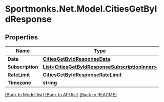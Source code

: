 # Sportmonks.Net.Model.CitiesGetByIdResponse

## Properties

Name | Type | Description | Notes
------------ | ------------- | ------------- | -------------
**Data** | [**CitiesGetByIdResponseData**](CitiesGetByIdResponseData.md) |  | [optional] 
**Subscription** | [**List&lt;CitiesGetByIdResponseSubscriptionInner&gt;**](CitiesGetByIdResponseSubscriptionInner.md) |  | [optional] 
**RateLimit** | [**CitiesGetByIdResponseRateLimit**](CitiesGetByIdResponseRateLimit.md) |  | [optional] 
**Timezone** | **string** |  | [optional] 

[[Back to Model list]](../README.md#documentation-for-models) [[Back to API list]](../README.md#documentation-for-api-endpoints) [[Back to README]](../README.md)

